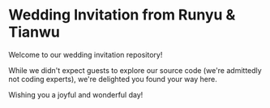 # Wedding Invitation from Runyu & Tianwu

Welcome to our wedding invitation repository!

While we didn't expect guests to explore our source code (we're admittedly not coding experts), we're delighted you found your way here.

Wishing you a joyful and wonderful day!